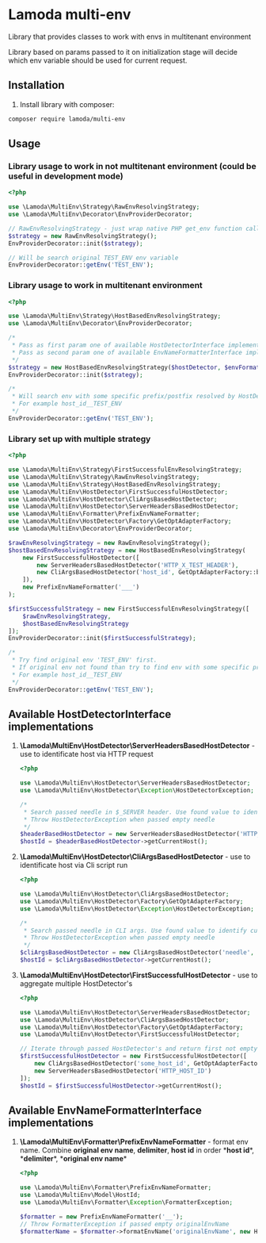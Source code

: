 # Lamoda multi-env
Library that provides classes to work with envs in multitenant environment

Library based on params passed to it on initialization stage will decide which env variable should be used 
for current request. 

## Installation

1. Install library with composer:
```bash
composer require lamoda/multi-env
```

## Usage

### Library usage to work in not multitenant environment (could be useful in development mode)

```php
<?php

use \Lamoda\MultiEnv\Strategy\RawEnvResolvingStrategy;
use \Lamoda\MultiEnv\Decorator\EnvProviderDecorator;

// RawEnvResolvingStrategy - just wrap native PHP get_env function call
$strategy = new RawEnvResolvingStrategy();
EnvProviderDecorator::init($strategy);

// Will be search original TEST_ENV env variable
EnvProviderDecorator::getEnv('TEST_ENV');
```

### Library usage to work in multitenant environment

```php
<?php

use \Lamoda\MultiEnv\Strategy\HostBasedEnvResolvingStrategy;
use \Lamoda\MultiEnv\Decorator\EnvProviderDecorator;

/*
 * Pass as first param one of available HostDetectorInterface implementations
 * Pass as second param one of available EnvNameFormatterInterface implementations
 */
$strategy = new HostBasedEnvResolvingStrategy($hostDetector, $envFormatter);
EnvProviderDecorator::init($strategy);

/*
 * Will search env with some specific prefix/postfix resolved by HostDetectorInterface
 * For example host_id__TEST_ENV
 */
EnvProviderDecorator::getEnv('TEST_ENV');
```

### Library set up with multiple strategy
```php
<?php

use \Lamoda\MultiEnv\Strategy\FirstSuccessfulEnvResolvingStrategy;
use \Lamoda\MultiEnv\Strategy\RawEnvResolvingStrategy;
use \Lamoda\MultiEnv\Strategy\HostBasedEnvResolvingStrategy;
use \Lamoda\MultiEnv\HostDetector\FirstSuccessfulHostDetector;
use \Lamoda\MultiEnv\HostDetector\CliArgsBasedHostDetector;
use \Lamoda\MultiEnv\HostDetector\ServerHeadersBasedHostDetector;
use \Lamoda\MultiEnv\Formatter\PrefixEnvNameFormatter;
use \Lamoda\MultiEnv\HostDetector\Factory\GetOptAdapterFactory;
use \Lamoda\MultiEnv\Decorator\EnvProviderDecorator;

$rawEnvResolvingStrategy = new RawEnvResolvingStrategy();
$hostBasedEnvResolvingStrategy = new HostBasedEnvResolvingStrategy(
    new FirstSuccessfulHostDetector([
        new ServerHeadersBasedHostDetector('HTTP_X_TEST_HEADER'),
        new CliArgsBasedHostDetector('host_id', GetOptAdapterFactory::build())    
    ]),
    new PrefixEnvNameFormatter('___')
);

$firstSuccessfulStrategy = new FirstSuccessfulEnvResolvingStrategy([
    $rawEnvResolvingStrategy,
    $hostBasedEnvResolvingStrategy
]);
EnvProviderDecorator::init($firstSuccessfulStrategy);

/*
 * Try find original env 'TEST_ENV' first. 
 * If original env not found than try to find env with some specific prefix/postfix resolved by HostDetectorInterface.
 * For example host_id__TEST_ENV
 */
EnvProviderDecorator::getEnv('TEST_ENV');
```

## Available HostDetectorInterface implementations

1.  __\Lamoda\MultiEnv\HostDetector\ServerHeadersBasedHostDetector__ - use to identificate host via HTTP request
    ```php
    <?php

    use \Lamoda\MultiEnv\HostDetector\ServerHeadersBasedHostDetector;
    use \Lamoda\MultiEnv\HostDetector\Exception\HostDetectorException;
    
    /*
     * Search passed needle in $_SERVER header. Use found value to identify current host
     * Throw HostDetectorException when passed empty needle
     */
    $headerBasedHostDetector = new ServerHeadersBasedHostDetector('HTTP_X_SOME_HEADER');
    $hostId = $headerBasedHostDetector->getCurrentHost();
    ``` 
2. __\Lamoda\MultiEnv\HostDetector\CliArgsBasedHostDetector__ - use to identificate host via Cli script run 
    ```php
    <?php
 
    use \Lamoda\MultiEnv\HostDetector\CliArgsBasedHostDetector;
    use \Lamoda\MultiEnv\HostDetector\Factory\GetOptAdapterFactory;
    use \Lamoda\MultiEnv\HostDetector\Exception\HostDetectorException;
    
    /*
     * Search passed needle in CLI args. Use found value to identify current host
     * Throw HostDetectorException when passed empty needle
     */
    $cliArgsBasedHostDetector = new CliArgsBasedHostDetector('needle', GetOptAdapterFactory::build());
    $hostId = $cliArgsBasedHostDetector->getCurrentHost();
    ```

3. __\Lamoda\MultiEnv\HostDetector\FirstSuccessfulHostDetector__ - use to aggregate multiple HostDetector's 
    ```php
    <?php
 
    use \Lamoda\MultiEnv\HostDetector\ServerHeadersBasedHostDetector;
    use \Lamoda\MultiEnv\HostDetector\CliArgsBasedHostDetector;
    use \Lamoda\MultiEnv\HostDetector\Factory\GetOptAdapterFactory;
    use \Lamoda\MultiEnv\HostDetector\FirstSuccessfulHostDetector;
    
    // Iterate through passed HostDetector's and return first not empty HostId
    $firstSuccessfulHostDetector = new FirstSuccessfulHostDetector([
        new CliArgsBasedHostDetector('some_host_id', GetOptAdapterFactory::build()),
        new ServerHeadersBasedHostDetector('HTTP_HOST_ID')
    ]);
    $hostId = $firstSuccessfulHostDetector->getCurrentHost();
    ```
    
## Available EnvNameFormatterInterface implementations
1. __\Lamoda\MultiEnv\Formatter\PrefixEnvNameFormatter__ - format env name. Combine __original env name__, __delimiter__,
__host id__ in order \*__host id__\*, \*__delimiter__\*, \*__original env name__\*
    ```php
    <?php 
 
    use \Lamoda\MultiEnv\Formatter\PrefixEnvNameFormatter;
    use \Lamoda\MultiEnv\Model\HostId;
    use \Lamoda\MultiEnv\Formatter\Exception\FormatterException;
 
    $formatter = new PrefixEnvNameFormatter('__');
    // Throw FormatterException if passed empty originalEnvName
    $formatterName = $formatter->formatEnvName('originalEnvName', new HostId('test_host'));
    ```